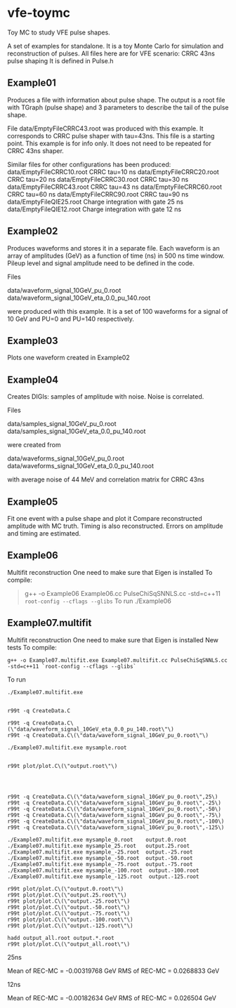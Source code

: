 # vfe-toymc
Toy MC to study VFE pulse shapes.


A set of examples for standalone.
It is a toy Monte Carlo for simulation and reconstruction of pulses.
All files here are for VFE scenario: CRRC 43ns pulse shaping
It is defined in Pulse.h

Example01
---------

Produces a file with information about pulse shape.  The output is a
root file with TGraph (pulse shape) and 3 parameters to describe the
tail of the pulse shape.

File data/EmptyFileCRRC43.root was produced with this example. It
corresponds to CRRC pulse shaper with tau=43ns. This file is a
starting point. This example is for info only. It does not need to be
repeated for CRRC 43ns shaper.

Similar files for other configurations has been produced:
data/EmptyFileCRRC10.root    CRRC tau=10 ns
data/EmptyFileCRRC20.root    CRRC tau=20 ns
data/EmptyFileCRRC30.root    CRRC tau=30 ns
data/EmptyFileCRRC43.root    CRRC tau=43 ns
data/EmptyFileCRRC60.root    CRRC tau=60 ns
data/EmptyFileCRRC90.root    CRRC tau=90 ns
data/EmptyFileQIE25.root    Charge integration with gate 25 ns
data/EmptyFileQIE12.root    Charge integration with gate 12 ns



Example02
---------

Produces waveforms and stores it in a separate file. Each waveform is
an array of amplitudes (GeV) as a function of time (ns) in 500 ns time
window. Pileup level and signal amplitude need to be defined in the
code.

Files

data/waveform_signal_10GeV_pu_0.root 
data/waveform_signal_10GeV_eta_0.0_pu_140.root

were produced with this example. It is a set of 100 waveforms for
a signal of 10 GeV and PU=0 and PU=140 respectively.


Example03
---------

Plots one waveform created in Example02


Example04
---------

Creates DIGIs: samples of amplitude with noise.
Noise is correlated.

Files

data/samples_signal_10GeV_pu_0.root 
data/samples_signal_10GeV_eta_0.0_pu_140.root

were created from

data/waveforms_signal_10GeV_pu_0.root 
data/waveforms_signal_10GeV_eta_0.0_pu_140.root

with average noise of 44 MeV and correlation matrix for CRRC 43ns



Example05
---------

Fit one event with a pulse shape and plot it
Compare reconstructed amplitude with MC truth.
Timing is also reconstructed.
Errors on amplitude and timing are estimated.


Example06
---------

Multifit reconstruction
One need to make sure that Eigen is installed
To compile:
> g++ -o Example06 Example06.cc PulseChiSqSNNLS.cc -std=c++11 `root-config --cflags --glibs`
To run
> ./Example06 



Example07.multifit
------------------

Multifit reconstruction
One need to make sure that Eigen is installed
New tests
To compile:

    g++ -o Example07.multifit.exe Example07.multifit.cc PulseChiSqSNNLS.cc -std=c++11 `root-config --cflags --glibs`

To run

    ./Example07.multifit.exe 

    
    r99t -q CreateData.C
    
    r99t -q CreateData.C\(\"data/waveform_signal_10GeV_eta_0.0_pu_140.root\"\)
    r99t -q CreateData.C\(\"data/waveform_signal_10GeV_pu_0.root\"\)
     
    ./Example07.multifit.exe mysample.root
    
    
    r99t plot/plot.C\(\"output.root\"\)

    
    
    
    r99t -q CreateData.C\(\"data/waveform_signal_10GeV_pu_0.root\",25\)
    r99t -q CreateData.C\(\"data/waveform_signal_10GeV_pu_0.root\",-25\)
    r99t -q CreateData.C\(\"data/waveform_signal_10GeV_pu_0.root\",-50\)
    r99t -q CreateData.C\(\"data/waveform_signal_10GeV_pu_0.root\",-75\)
    r99t -q CreateData.C\(\"data/waveform_signal_10GeV_pu_0.root\",-100\)
    r99t -q CreateData.C\(\"data/waveform_signal_10GeV_pu_0.root\",-125\)
    
    ./Example07.multifit.exe mysample_0.root    output.0.root
    ./Example07.multifit.exe mysample_25.root   output.25.root
    ./Example07.multifit.exe mysample_-25.root  output.-25.root
    ./Example07.multifit.exe mysample_-50.root  output.-50.root
    ./Example07.multifit.exe mysample_-75.root  output.-75.root
    ./Example07.multifit.exe mysample_-100.root  output.-100.root
    ./Example07.multifit.exe mysample_-125.root  output.-125.root
    
    r99t plot/plot.C\(\"output.0.root\"\)
    r99t plot/plot.C\(\"output.25.root\"\)
    r99t plot/plot.C\(\"output.-25.root\"\)
    r99t plot/plot.C\(\"output.-50.root\"\)
    r99t plot/plot.C\(\"output.-75.root\"\)
    r99t plot/plot.C\(\"output.-100.root\"\)
    r99t plot/plot.C\(\"output.-125.root\"\)

    hadd output_all.root output.*.root
    r99t plot/plot.C\(\"output_all.root\"\)

    
25ns

   Mean of REC-MC = -0.00319768 GeV
   RMS of REC-MC = 0.0268833 GeV
        
12ns

   Mean of REC-MC = -0.00182634 GeV
   RMS of REC-MC = 0.026504 GeV
    